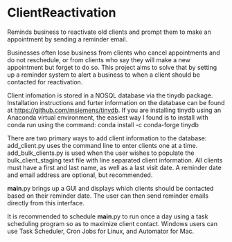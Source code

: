 # ClientReactivation
Reminds business to reactivate old clients and prompt them to make an appointment by sending a reminder email.

Businesses often lose business from clients who cancel appointments and do not reschedule, or from clients who say they will make a new 
appointment but forget to do so. This project aims to solve that by setting up a reminder system to alert a business to when a client 
should be contacted for reactivation. 

Client infomation is stored in a NOSQL database via the tinydb package. Installation instructions and furter information on the
database can be found at https://github.com/msiemens/tinydb. If you are installing tinydb using an Anaconda virtual environment, the
easiest way I found is to install with conda run using the command: conda install -c conda-forge tinydb

There are two primary ways to add client information to the database: add_client.py uses the command line to enter clients one at a time.
add_bulk_clients.py is used when the user wishes to populate the bulk_client_staging text file with line separated client information. 
All clients must have a first and last name, as well as a last visit date. A reminder date and email address are optional, but recommended.

__main__.py brings up a GUI and displays which clients should be contacted based on their reminder date. The user can then send 
reminder emails directly from this interface. 

It is recommended to schedule __main__.py to run once a day using a task scheduling program so as to maximize client contact. Windows users
can use Task Scheduler, Cron Jobs for Linux, and Automator for Mac.

